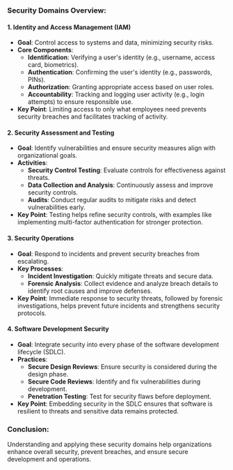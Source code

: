 ### Security Domains Overview:

#### 1. **Identity and Access Management (IAM)**
   - **Goal**: Control access to systems and data, minimizing security risks.
   - **Core Components**:
     - **Identification**: Verifying a user's identity (e.g., username, access card, biometrics).
     - **Authentication**: Confirming the user's identity (e.g., passwords, PINs).
     - **Authorization**: Granting appropriate access based on user roles.
     - **Accountability**: Tracking and logging user activity (e.g., login attempts) to ensure responsible use.
   - **Key Point**: Limiting access to only what employees need prevents security breaches and facilitates tracking of activity.

#### 2. **Security Assessment and Testing**
   - **Goal**: Identify vulnerabilities and ensure security measures align with organizational goals.
   - **Activities**:
     - **Security Control Testing**: Evaluate controls for effectiveness against threats.
     - **Data Collection and Analysis**: Continuously assess and improve security controls.
     - **Audits**: Conduct regular audits to mitigate risks and detect vulnerabilities early.
   - **Key Point**: Testing helps refine security controls, with examples like implementing multi-factor authentication for stronger protection.

#### 3. **Security Operations**
   - **Goal**: Respond to incidents and prevent security breaches from escalating.
   - **Key Processes**:
     - **Incident Investigation**: Quickly mitigate threats and secure data.
     - **Forensic Analysis**: Collect evidence and analyze breach details to identify root causes and improve defenses.
   - **Key Point**: Immediate response to security threats, followed by forensic investigations, helps prevent future incidents and strengthens security protocols.

#### 4. **Software Development Security**
   - **Goal**: Integrate security into every phase of the software development lifecycle (SDLC).
   - **Practices**:
     - **Secure Design Reviews**: Ensure security is considered during the design phase.
     - **Secure Code Reviews**: Identify and fix vulnerabilities during development.
     - **Penetration Testing**: Test for security flaws before deployment.
   - **Key Point**: Embedding security in the SDLC ensures that software is resilient to threats and sensitive data remains protected.

### Conclusion:
Understanding and applying these security domains help organizations enhance overall security, prevent breaches, and ensure secure development and operations.